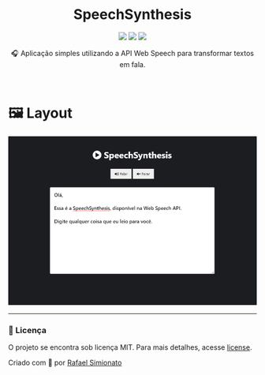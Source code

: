 <h1 align='center'>SpeechSynthesis</h1>
<p align='center'>
<img src="https://img.shields.io/github/repo-size/rafaasimi/SpeechSynthesis">
<img src="https://img.shields.io/github/last-commit/rafaasimi/SpeechSynthesis">
<img src="https://img.shields.io/github/license/rafaasimi/SpeechSynthesis">
</p>
<p align='center'>🎧 Aplicação simples utilizando a API Web Speech para transformar textos em fala.</p>

</br>

# 🖼 Layout
<img src="./images/speech.PNG">


---

<h3>📝 Licença</h3>
<p>O projeto se encontra sob licença MIT. Para mais detalhes, acesse <a href='LICENSE'>license<a>.</p>
<p>Criado com 💙 por <a href='https://github.com/rafaasimi/' target='blank'>Rafael Simionato</a></p>
